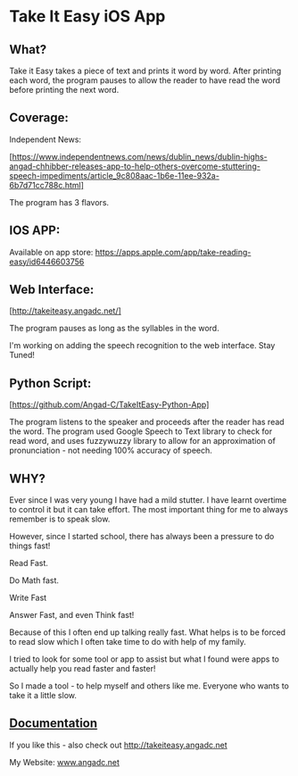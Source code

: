 # Take It Easy iOS App

<h2> What? </h2>

Take it Easy takes a piece of text and prints it word by word. After printing each word, the program pauses to allow the reader to have read the word before printing the next word.

<h2> Coverage: </h2>

Independent News:

[https://www.independentnews.com/news/dublin_news/dublin-highs-angad-chhibber-releases-app-to-help-others-overcome-stuttering-speech-impediments/article_9c808aac-1b6e-11ee-932a-6b7d71cc788c.html]

The program has 3 flavors.

<h2> IOS APP: </h2>

Available on app store: https://apps.apple.com/app/take-reading-easy/id6446603756

<h2> Web Interface: </h2>

[http://takeiteasy.angadc.net/]

The program pauses as long as the syllables in the word. 

I'm working on adding the speech recognition to the web interface. Stay Tuned!

<h2> Python Script: </h2>

[https://github.com/Angad-C/TakeItEasy-Python-App]

The program listens to the speaker and proceeds after the reader has read the word. The program used Google Speech to Text library to check for read word, and uses fuzzywuzzy library to allow for an approximation of pronunciation - not needing 100% accuracy of speech.

<h2> WHY? </h2>

Ever since I was very young I have had a mild stutter. I have learnt overtime to control it but it can take effort. The most important thing for me to always remember is to speak slow.

However, since I started school, there has always been a pressure to do things fast!

Read Fast.

Do Math fast.

Write Fast

Answer Fast, and even Think fast! 

Because of this I often end up talking really fast. What helps is to be forced to read slow which I often take time to do with help of my family.

I tried to look for some tool or app to assist but what I found were apps to actually help you read faster and faster! 

So I made a tool - to help myself and others like me. Everyone who wants to take it a little slow.

<h2><a href="https://docs.google.com/document/d/1xNYhjecGVpCT4bP0q_9w_f8CUdxNqdYEYsF8Y4fUrO0/edit?usp=sharing" target="_blank"> Documentation</a></h2>

If you like this - also check out http://takeiteasy.angadc.net

My Website: www.angadc.net
